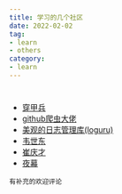 ```yaml
---
title: 学习的几个社区
date: 2022-02-02
tag:
- learn
- others
category:
- learn
---
```

#
- [穿甲兵](https://www.chuanjiabing.com/cate/46/seq/0)
- [github爬虫大佬](https://github.com/skygongque)
- [美观的日志管理库(loguru)](https://cloud.tencent.com/developer/article/1849382)
- [韦世东](https://www.weishidong.com/)
- [崔庆才](https://cuiqingcai.com/7776.html)
- [夜幕](http://bbs.nightteam.cn/)
```text
有补充的欢迎评论
```